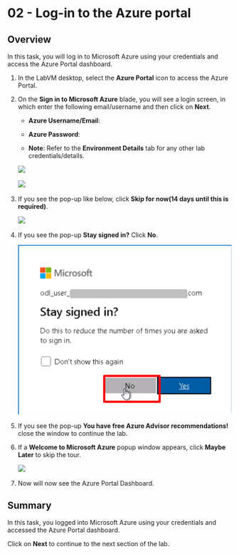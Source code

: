 # 02 - Log-in to the Azure portal

## Overview

In this task, you will log in to Microsoft Azure using your credentials and access the Azure Portal dashboard.

1. In the LabVM desktop, select the **Azure Portal** icon to access the Azure Portal.

2. On the **Sign in to Microsoft Azure** blade, you will see a login screen, in which enter the following email/username and then click on **Next**.

    * **Azure Username/Email**:  <inject key="AzureAdUserEmail"></inject> 
    * **Azure Password**:  <inject key="AzureAdUserPassword"></inject>
    
    * **Note**: Refer to the **Environment Details** tab for any other lab credentials/details.
        
    ![](../images/image-004.jpg)
    
    ![](../images/image-005.jpg)
    
3. If you see the pop-up like below, click **Skip for now(14 days until this is required)**.

    ![](../images/image-007.jpg)
    
4. If you see the pop-up **Stay signed in?** Click **No**.

    ![](../images/image-0006.png)
    
5. If you see the pop-up **You have free Azure Advisor recommendations!** close the window to continue the lab.

6. If a **Welcome to Microsoft Azure** popup window appears, click **Maybe Later** to skip the tour.

    ![](../images/image-007.jpg)
    
7. Now will now see the Azure Portal Dashboard.

## Summary

In this task, you logged into Microsoft Azure using your credentials and accessed the Azure Portal dashboard.

Click on **Next** to continue to the next section of the lab.
